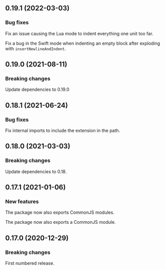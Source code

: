 ## 0.19.1 (2022-03-03)

### Bug fixes

Fix an issue causing the Lua mode to indent everything one unit too far.

Fix a bug in the Swift mode when indenting an empty block after exploding with `insertNewlineAndIndent`.

## 0.19.0 (2021-08-11)

### Breaking changes

Update dependencies to 0.19.0

## 0.18.1 (2021-06-24)

### Bug fixes

Fix internal imports to include the extension in the path.

## 0.18.0 (2021-03-03)

### Breaking changes

Update dependencies to 0.18.

## 0.17.1 (2021-01-06)

### New features

The package now also exports CommonJS modules.

The package now also exports a CommonJS module.

## 0.17.0 (2020-12-29)

### Breaking changes

First numbered release.

